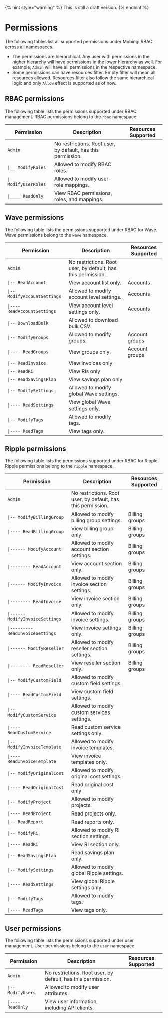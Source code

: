 {% hint style="warning" %} This is still a draft version. {% endhint %}

# Permissions

The following tables list all supported permissions under Mobingi RBAC across all namespaces.

- The permissions are hierarchical. Any user with permissions in the higher hierarchy will have permissions in the lower hierarchy as well. For example, `Admin` will have all permissions in the respective namespace.
- Some permissions can have resources filter. Empty filter will mean all resources allowed. Resources filter also follow the same hierarchical logic and only `Allow` effect is supported as of now.

## RBAC permissions

The following table lists the permissions supported under RBAC management. RBAC permissions belong to the `rbac` namespace.

| Permission                          | Description                                                  | Resources Supported |
| ----------------------------------- | ------------------------------------------------------------ | ------------------- |
| <nobr>`Admin`</nobr>                | No restrictions. Root user, by default, has this permission. |                     |
| <nobr>`\|__ ModifyRoles`</nobr>     | Allowed to modify RBAC roles.                                |                     |
| <nobr>`\|__ ModifyUserRoles`</nobr> | Allowed to modify user-role mappings.                        |                     |
| <nobr>`\|____ ReadOnly`</nobr>      | View RBAC permissions, roles, and mappings.                  |                     |

## Wave permissions

The following table lists the permissions supported under RBAC for Wave. Wave permissions belong to the `wave`</nobr> namespace.

| Permission                                | Description                                                  | Resources Supported |
| ----------------------------------------- | ------------------------------------------------------------ | ------------------- |
| <nobr>`Admin`</nobr>                      | No restrictions. Root user, by default, has this permission. |                     |
| <nobr>`\|-- ReadAccount`</nobr>           | View account list only.                                      | Accounts            |
| <nobr>`\|-- ModifyAccountSettings`</nobr> | Allowed to modify account level settings.                    | Accounts            |
| <nobr>`\|---- ReadAccountSettings`</nobr> | View account level settings only.                            | Accounts            |
| <nobr>`\|-- DownloadBulk`</nobr>          | Allowed to download bulk CSV.                                |                     |
| <nobr>`\|-- ModifyGroups`</nobr>          | Allowed to modify groups.                                    | Account groups      |
| <nobr>`\|---- ReadGroups`</nobr>          | View groups only.                                            | Account groups      |
| <nobr>`\|-- ReadInvoice`</nobr>           | View invoices only                                           |                     |
| <nobr>`\|-- ReadRi`</nobr>                | View RIs only                                                |                     |
| <nobr>`\|-- ReadSavingsPlan`</nobr>       | View savings plan only                                       |                     |
| <nobr>`\|-- ModifySettings`</nobr>        | Allowed to modify global Wave settings.                      |                     |
| <nobr>`\|---- ReadSettings`</nobr>        | View global Wave settings only.                              |                     |
| <nobr>`\|-- ModifyTags`</nobr>            | Allowed to modify tags.                                      |                     |
| <nobr>`\|---- ReadTags`</nobr>            | View tags only.                                              |                     |

## Ripple permissions

The following table lists the permissions supported under RBAC for Ripple. Ripple permissions belong to the `ripple` namespace.

| Permission                                     | Description                                                  | Resources Supported |
| ---------------------------------------------- | ------------------------------------------------------------ | ------------------- |
| <nobr>`Admin`</nobr>                           | No restrictions. Root user, by default, has this permission. |                     |
| <nobr>`\|-- ModifyBillingGroup`</nobr>         | Allowed to modify billing group settings.                    | Billing groups      |
| <nobr>`\|---- ReadBillingGroup`</nobr>         | View billing group only.                                     | Billing groups      |
| <nobr>`\|------ ModifyAccount`</nobr>          | Allowed to modify account section settings.                  | Billing groups      |
| <nobr>`\|-------- ReadAccount`</nobr>          | View account section only.                                   | Billing groups      |
| <nobr>`\|------ ModifyInvoice`</nobr>          | Allowed to modify invoice section settings.                  | Billing groups      |
| <nobr>`\|-------- ReadInvoice`</nobr>          | View invoice section only.                                   | Billing groups      |
| <nobr>`\|------ ModifyInvoiceSettings`</nobr>  | Allowed to modify invoice settings.                          | Billing groups      |
| <nobr>`\|--------- ReadInvoiceSettings`</nobr> | View invoice settings only.                                  | Billing groups      |
| <nobr>`\|------ ModifyReseller`</nobr>         | Allowed to modify reseller section settings.                 | Billing groups      |
| <nobr>`\|-------- ReadReseller`</nobr>         | View reseller section only.                                  | Billing groups      |
| <nobr>`\|-- ModifyCustomField`</nobr>          | Allowed to modify custom field settings.                     |                     |
| <nobr>`\|---- ReadCustomField`</nobr>          | View custom field settings.                                  |                     |
| <nobr>`\|-- ModifyCustomService`</nobr>        | Allowed to modify custom services settings.                  |                     |
| <nobr>`\|---- ReadCustomService`</nobr>        | Read custom service settings only.                           |                     |
| <nobr>`\|-- ModifyInvoiceTemplate`</nobr>      | Allowed to modify invoice templates.                         |                     |
| <nobr>`\|---- ReadInvoiceTemplate`</nobr>      | View invoice templates only.                                 |                     |
| <nobr>`\|-- ModifyOriginalCost`</nobr>         | Allowed to modify original cost settings.                    |                     |
| <nobr>`\|---- ReadOriginalCost`</nobr>         | Read original cost only                                      |                     |
| <nobr>`\|-- ModifyProject`</nobr>              | Allowed to modify projects.                                  |                     |
| <nobr>`\|---- ReadProject`</nobr>              | Read projects only.                                          |                     |
| <nobr>`\|-- ReadReport`</nobr>                 | Read reports only.                                           |                     |
| <nobr>`\|-- ModifyRi`</nobr>                   | Allowed to modify RI section settings.                       |                     |
| <nobr>`\|---- ReadRi`</nobr>                   | View RI section only.                                        |                     |
| <nobr>`\|-- ReadSavingsPlan`</nobr>            | Read savings plan only.                                      |                     |
| <nobr>`\|-- ModifySettings`</nobr>             | Allowed to modify global Ripple settings.                    |                     |
| <nobr>`\|---- ReadSettings`</nobr>             | View global Ripple settings only.                            |                     |
| <nobr>`\|-- ModifyTags`</nobr>                 | Allowed to modify tags.                                      |                     |
| <nobr>`\|---- ReadTags`</nobr>                 | View tags only.                                              |                     |

## User permissions

The following table lists the permissions supported under user management. User permissions belong to the `user` namespace.

| Permission                      | Description                                                  | Resources Supported |
| ------------------------------- | ------------------------------------------------------------ | ------------------- |
| <nobr>`Admin`</nobr>            | No restrictions. Root user, by default, has this permission. |                     |
| <nobr>`\|-- ModifyUsers`</nobr> | Allowed to modify user attributes.                           |                     |
| <nobr>`\|---- ReadOnly`</nobr>  | View user information, including API clients.                |                     |
